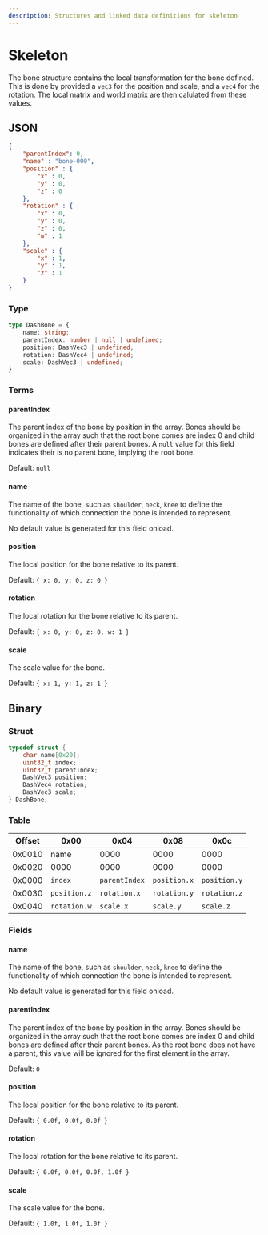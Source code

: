 ```yaml
---
description: Structures and linked data definitions for skeleton
---
```


# Skeleton

The bone structure contains the local transformation for the bone defined. This is done by provided a `vec3` for the
position and scale, and a `vec4` for the rotation. The local matrix and world matrix are then calulated from these
values.

## JSON

```json
{
	"parentIndex": 0,
	"name" : "bone-000",
	"position" : {
		"x" : 0,
		"y" : 0,
		"z" : 0
	},
	"rotation" : {
		"x" : 0,
		"y" : 0,
		"z" : 0,
		"w" : 1
	},
	"scale" : {
		"x" : 1,
		"y" : 1,
		"z" : 1
	}
}
```

### Type

```typescript
type DashBone = {
	name: string;
	parentIndex: number | null | undefined;
	position: DashVec3 | undefined;
	rotation: DashVec4 | undefined;
	scale: DashVec3 | undefined;
}
```

### Terms

#### parentIndex

The parent index of the bone by position in the array. Bones should be organized in the array such that 
the root bone comes are index 0 and child bones are defined after their parent bones. A `null` value
for this field indicates their is no parent bone, implying the root bone.

Default: `null`

#### name

The name of the bone, such as `shoulder`, `neck`, `knee` to define the functionality of which connection
the bone is intended to represent.

No default value is generated for this field onload.

#### position

The local position for the bone relative to its parent. 

Default: `{ x: 0, y: 0, z: 0 }`

#### rotation

The local rotation for the bone relative to its parent.

Default: `{ x: 0, y: 0, z: 0, w: 1 }`

#### scale

The scale value for the bone.

Default: `{ x: 1, y: 1, z: 1 }`

## Binary

### Struct 

```c
typedef struct {
	char name[0x20];
	uint32_t index;
	uint32_t parentIndex;
	DashVec3 position;
	DashVec4 rotation;
	DashVec3 scale;
} DashBone;
```

### Table

| Offset | 0x00 | 0x04 | 0x08 | 0x0c |
| ------ | ------ | ------ | ------ | ------ |
| 0x0010 | name | 0000 | 0000 | 0000 |
| 0x0020 | 0000 | 0000 | 0000 | 0000 |
| 0x0000 | `index` | `parentIndex` | `position.x` | `position.y` |
| 0x0030 | `position.z` | `rotation.x` | `rotation.y` | `rotation.z` |
| 0x0040 | `rotation.w` | `scale.x` | `scale.y` | `scale.z` |

### Fields

#### name

The name of the bone, such as `shoulder`, `neck`, `knee` to define the functionality of which connection
the bone is intended to represent.

No default value is generated for this field onload.

#### parentIndex

The parent index of the bone by position in the array. Bones should be organized in the array such that 
the root bone comes are index 0 and child bones are defined after their parent bones. As the root
bone does not have a parent, this value will be ignored for the first element in the array.

Default: `0`

#### position

The local position for the bone relative to its parent. 

Default: `{ 0.0f, 0.0f, 0.0f }`

#### rotation

The local rotation for the bone relative to its parent.

Default: `{ 0.0f, 0.0f, 0.0f, 1.0f }`

#### scale

The scale value for the bone.

Default: `{ 1.0f, 1.0f, 1.0f }`
